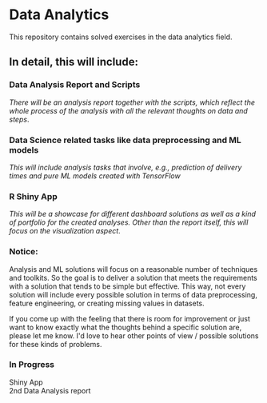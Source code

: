 # Data Analytics
This repository contains solved exercises in the data analytics field.
## In detail, this will include:
### Data Analysis Report and Scripts
*There will be an analysis report together with the scripts, which reflect the whole process of the analysis with  all the relevant thoughts on data and steps*.
### Data Science related tasks like data preprocessing and ML models
*This will include analysis tasks that involve, e.g., prediction of delivery times and pure ML models created with TensorFlow*
### R Shiny App
*This will be a showcase for different dashboard solutions as well as a kind of portfolio for the created analyses. Other than the report itself, this will focus on the visualization aspect*.

### Notice:
Analysis and ML solutions will focus on a reasonable number of techniques and toolkits. So the goal is to deliver a solution that meets the requirements with a solution that tends to be simple but effective. This way, not every solution will include every possible solution in terms of data preprocessing, feature engineering, or creating missing values in datasets.

If you come up with the feeling that there is room for improvement or just want to know exactly what the thoughts behind a specific solution are, please let me know.
I'd love to hear other points of view / possible solutions for these kinds of problems.

### In Progress
Shiny App\
2nd Data Analysis report



